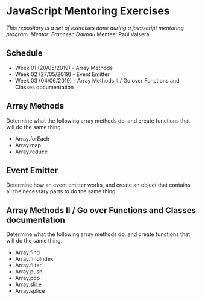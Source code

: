 # JavaScript Mentoring Exercises

_This repository is a set of exercises done during a javascript mentoring program.
Mentor: Francesc Dalmau_
Mentee: Raúl Valsera

## Schedule

-   Week 01 (20/05/2019) - Array Methods
-   Week 02 (27/05/2019) - Event Emitter
-   Week 03 (04/06/2019) - Array Methods II / Go over Functions and Classes documentation

## Array Methods

Determine what the following array methods do, and create functions that will do the same thing.

-   Array.forEach
-   Array.map
-   Array.reduce

## Event Emitter

Determine how an event emitter works, and create an object that contains all the necessary parts to do the same thing.

## Array Methods II / Go over Functions and Classes documentation

Determine what the following array methods do, and create functions that will do the same thing.

-   Array.find
-   Array.findIndex
-   Array.filter
-   Array.push
-   Array.pop
-   Array.slice
-   Array.splice
